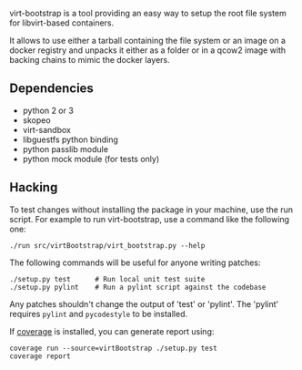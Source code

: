 virt-bootstrap is a tool providing an easy way to setup the root
file system for libvirt-based containers.

It allows to use either a tarball containing the file system or
an image on a docker registry and unpacks it either as a folder
or in a qcow2 image with backing chains to mimic the docker layers.

Dependencies
------------

 * python 2 or 3
 * skopeo
 * virt-sandbox
 * libguestfs python binding
 * python passlib module
 * python mock module (for tests only)

Hacking
-------

To test changes without installing the package in your machine,
use the run script. For example to run virt-bootstrap, use a command
like the following one:

    ./run src/virtBootstrap/virt_bootstrap.py --help

The following commands will be useful for anyone writing patches:

    ./setup.py test      # Run local unit test suite
    ./setup.py pylint    # Run a pylint script against the codebase

Any patches shouldn't change the output of 'test' or 'pylint'. The 'pylint' requires `pylint` and `pycodestyle` to be installed.

If [coverage](https://pypi.python.org/pypi/coverage/) is installed, you can generate report using:

    coverage run --source=virtBootstrap ./setup.py test
    coverage report
